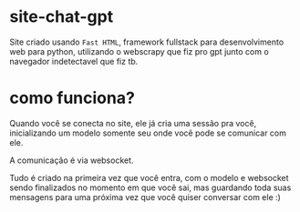 # site-chat-gpt
Site criado usando `Fast HTML`, framework fullstack para desenvolvimento web para python, utilizando o webscrapy que fiz pro gpt junto com o navegador indetectavel que fiz tb.

# como funciona?
Quando você se conecta no site, ele já cria uma sessão pra você, inicializando um modelo somente seu onde você pode se comunicar com ele.

A comunicação é via websocket.

Tudo é criado na primeira vez que você entra, com o modelo e websocket sendo finalizados no momento em que você sai, mas guardando toda suas mensagens para uma próxima vez que você quiser conversar com ele :)
